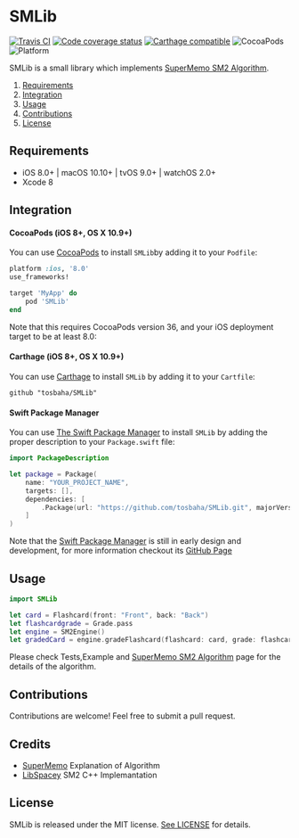 # SMLib
[![Travis CI](https://travis-ci.org/tosbaha/SMLib.svg?branch=master)](https://travis-ci.org/tosbaha/SMLib) [![Code coverage status](http://codecov.io/github/tosbaha/SMLib/coverage.svg?branch=master)](http://codecov.io/github/tosbaha/SMLib) [![Carthage compatible](https://img.shields.io/badge/Carthage-compatible-4BC51D.svg?style=flat)](https://github.com/Carthage/Carthage) ![CocoaPods](https://img.shields.io/cocoapods/v/SMLib.svg) ![Platform](https://img.shields.io/badge/platforms-iOS%208.0+%20%7C%20macOS%2010.10+%20%7C%20tvOS%209.0+%20%7C%20watchOS%202.0+-333333.svg)

SMLib is a small library which implements [SuperMemo SM2 Algorithm](https://www.supermemo.com/english/ol/sm2.htm).

1. [Requirements](#requirements)
2. [Integration](#integration)
3. [Usage](#usage)
4. [Contributions](#contributions)
5. [License](#license)

## Requirements

- iOS 8.0+ | macOS 10.10+ | tvOS 9.0+ | watchOS 2.0+
- Xcode 8

## Integration

#### CocoaPods (iOS 8+, OS X 10.9+)

You can use [CocoaPods](http://cocoapods.org/) to install `SMLib`by adding it to your `Podfile`:

```ruby
platform :ios, '8.0'
use_frameworks!

target 'MyApp' do
	pod 'SMLib'
end
```

Note that this requires CocoaPods version 36, and your iOS deployment target to be at least 8.0:


#### Carthage (iOS 8+, OS X 10.9+)

You can use [Carthage](https://github.com/Carthage/Carthage) to install `SMLib` by adding it to your `Cartfile`:

```
github "tosbaha/SMLib"
```

#### Swift Package Manager

You can use [The Swift Package Manager](https://swift.org/package-manager) to install `SMLib` by adding the proper description to your `Package.swift` file:

```swift
import PackageDescription

let package = Package(
    name: "YOUR_PROJECT_NAME",
    targets: [],
    dependencies: [
        .Package(url: "https://github.com/tosbaha/SMLib.git", majorVersion: 1),
    ]
)
```

Note that the [Swift Package Manager](https://swift.org/package-manager) is still in early design and development, for more information checkout its [GitHub Page](https://github.com/apple/swift-package-manager)


## Usage

```swift
import SMLib

let card = Flashcard(front: "Front", back: "Back")
let flashcardgrade = Grade.pass
let engine = SM2Engine()
let gradedCard = engine.gradeFlashcard(flashcard: card, grade: flashcardgrade, currentDatetime: NSDate().timeIntervalSince1970)
```

Please check Tests,Example and [SuperMemo SM2 Algorithm](https://www.supermemo.com/english/ol/sm2.htm) page for the details of the algorithm.

## Contributions

Contributions are welcome! Feel free to submit a pull request.

## Credits
- [SuperMemo](https://www.supermemo.com/english/ol/sm2.htm) Explanation of Algorithm
- [LibSpacey](https://github.com/walterscarborough/LibSpacey) SM2 C++ Implemantation

## License

SMLib is released under the MIT license. [See LICENSE](https://github.com/tosbaha/SMLib/blob/master/LICENSE) for details.